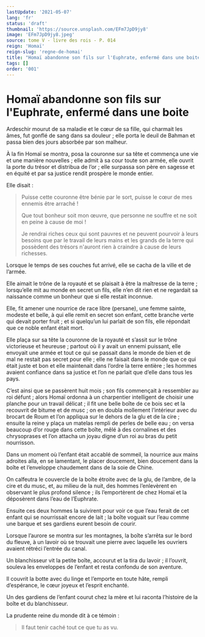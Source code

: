 ```yaml
---
lastUpdate: '2021-05-07'
lang: 'fr'
status: 'draft'
thumbnail: 'https://source.unsplash.com/EFm7JpD9jy8'
image: 'EFm7JpD9jy8.jpeg'
source: tome V - livre des rois - P. 014
reign: 'Homaï'
reign-slug: 'regne-de-homai'
title: "Homaï abandonne son fils sur l'Euphrate, enfermé dans une boite | Le Livre des Rois | Shâhnâmeh"
tags: []
order: '001'
---
```


<!-- LTeX: language=fr -->

# Homaï abandonne son fils sur l'Euphrate, enfermé dans une boite

Ardeschir mourut de sa maladie et le cœur de sa fille, qui charmait les âmes, fut gonflé de sang dans sa douleur ; elle porta le deuil de Bahman et passa bien des jours absorbée par son malheur.

À la fin Homaï se montra, posa la couronne sur sa tête et commença une vie et une manière nouvelles ; elle admit à sa cour toute son armée, elle ouvrit la porte du trésor et distribua de l’or ; elle surpassa son père en sagesse et en équité et par sa justice rendit prospère le monde entier.

Elle disait :

> Puisse cette couronne être bénie par le sort, puisse le cœur de mes ennemis être arraché !
>
> Que tout bonheur soit mon œuvre, que personne ne souffre et ne soit en peine à cause de moi !
>
> Je rendrai riches ceux qui sont pauvres et ne peuvent pourvoir à leurs besoins que par le travail de leurs mains et les grands de la terre qui possèdent des trésors n'auront rien à craindre à cause de leurs richesses.

Lorsque le temps de ses couches fut arrivé, elle se cacha de la ville et de l’armée.

Elle aimait le trône de la royauté et se plaisait à être la maîtresse de la terre ; lorsqu’elle mit au monde en secret un fils, elle n’en dit rien et ne regardait sa naissance comme un bonheur que si elle restait inconnue.

Elle, fit amener une nourrice de race libre (persane), une femme sainte, modeste et belle, à qui elle remit en secret son enfant, cette branche verte qui devait porter fruit ; et si quelqu’un lui parlait de son fils, elle répondait que ce noble enfant était mort.

Elle plaça sur sa tête la couronne de la royauté et s’assit sur le trône victorieuse et heureuse ; partout où il y avait un ennemi puissant, elle envoyait une armée et tout ce qui se passait dans le monde de bien et de mal ne restait pas secret pour elle ; elle ne faisait dans le monde que ce qui était juste et bon et elle maintenait dans l’ordre la terre entière ; les hommes avaient confiance dans sa justice et l’on ne parlait que d’elle dans tous les pays.

C’est ainsi que se passèrent huit mois ; son fils commençait à ressembler au roi défunt ; alors Homaï ordonna à un charpentier intelligent de choisir une planche pour un travail délicat ; il fit une belle boîte de ce bois sec et la recouvrit de bitume et de musc ; on en doubla mollement l’intérieur avec du brocart de Roum et l’on appliqua sur le dehors de la glu et de la cire ; ensuite la reine y plaça un matelas rempli de perles de belle eau ; on versa beaucoup d’or rouge dans cette boîte, mêlé à des cornalines et des chrysoprases et l’on attacha un joyau digne d’un roi au bras du petit nourrisson.

Dans un moment où l’enfant était accablé de sommeil, la nourrice aux mains adroites alla, en se lamentant, le placer doucement, bien doucement dans la boîte et l’enveloppe chaudement dans de la soie de Chine.

On calfeutra le couvercle de la boîte étroite avec de la glu, de l’ambre, de la cire et du musc, et, au milieu de la nuit, des hommes l’enlevèrent en observant le plus profond silence ; ils l’emportèrent de chez Homaï et la déposèrent dans l’eau de l’Euphrate.

Ensuite ces deux hommes la suivirent pour voir ce que l’eau ferait de cet enfant qui se nourrissait encore de lait ; la boîte voguait sur l’eau comme une barque et ses gardiens eurent besoin de courir.

Lorsque l’aurore se montra sur les montagnes, la boîte s’arrêta sur le bord du fleuve, à un lavoir où se trouvait une pierre avec laquelle les ouvriers avaient rétréci l’entrée du canal.

Un blanchisseur vit la petite boîte, accourut et la tira du lavoir ; il l’ouvrit, souleva les enveloppes de l’enfant et resta confondu de son aventure.

Il couvrit la botte avec du linge et l’emporte en toute hâte, rempli d’espérance, le cœur joyeux et l’esprit enchanté.

Un des gardiens de l’enfant courut chez la mère et lui raconta l’histoire de la boîte et du blanchisseur.

La prudente reine du monde dit à ce témoin :

> Il faut tenir caché tout ce que tu as vu.
